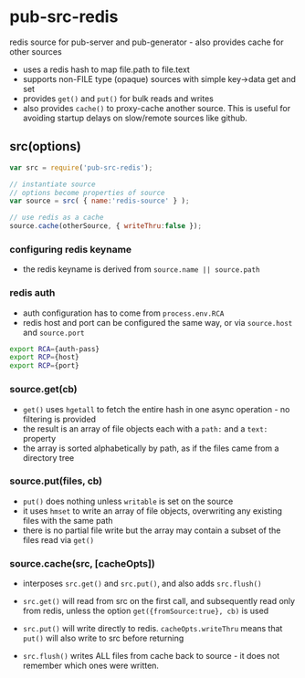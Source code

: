 # pub-src-redis

redis source for pub-server and pub-generator - also provides cache for other sources

* uses a redis hash to map file.path to file.text
* supports non-FILE type (opaque) sources with simple key->data get and set
* provides `get()` and `put()` for bulk reads and writes
* also provides `cache()` to proxy-cache another source.
  This is useful for avoiding startup delays on slow/remote sources like github.

## src(options)

```javascript
var src = require('pub-src-redis');

// instantiate source
// options become properties of source
var source = src( { name:'redis-source' } );

// use redis as a cache
source.cache(otherSource, { writeThru:false });

```

### configuring redis keyname
- the redis keyname is derived from `source.name || source.path`

### redis auth
- auth configuration has to come from `process.env.RCA`
- redis host and port can be configured the same way, or via `source.host` and `source.port`

```sh
export RCA={auth-pass}
export RCP={host}
export RCP={port}
```

### source.get(cb)
- `get()` uses `hgetall` to fetch the entire hash in one async operation - no filtering is provided
- the result is an array of file objects each with a `path:` and a `text:` property
- the array is sorted alphabetically by path, as if the files came from a directory tree

### source.put(files, cb)
- `put()` does nothing unless `writable` is set on the source
- it uses `hmset` to write an array of file objects, overwriting any existing files with the same path
- there is no partial file write but the array may contain a subset of the files read via `get()`

### source.cache(src, [cacheOpts])


- interposes `src.get()` and `src.put()`, and also adds `src.flush()`

- `src.get()` will read from src on the first call, and subsequently read only from redis,
  unless the option `get({fromSource:true}, cb)` is used

- `src.put()` will write directly to redis.
   `cacheOpts.writeThru` means that `put()` will also write to src before returning

- `src.flush()` writes ALL files from cache back to source - it does not remember which ones were written.